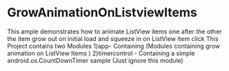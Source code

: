 # GrowAnimationOnListviewItems
This ample demonstrates how to animate ListView items one after the other the item grow out on initial load and squeeze in on ListView item click 
This Project contains two Modules 
1)app- Containing (Modules containing grow animation on ListView Items )
2)timercontrol - Containing a simple android.os.CountDownTimer sample (Just ignore this module)
